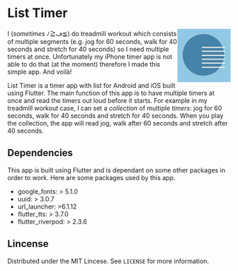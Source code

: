# List Timer

<img src='assets/images/logo.png' align='right' alt='List Timer logo' width='120' height='120'>

I (<i>sometimes</i> ﾉ≧ڡ≦) do treadmill workout which consists of multiple segments (e.g. jog for 60 seconds, walk for 40 seconds and stretch for 40 seconds) so I need multiple timers at once. Unfortunately my iPhone timer app is not able to do that (at the moment) therefore I made this simple app. And voilà!

List Timer is a timer app with list for Android and iOS built using Flutter. The main function of this app is to have multiple timers at once and read the timers out loud before it starts. For example in my treadmill workout case, I can set a <em>collection</em> of multiple <em>timers</em>: jog for 60 seconds, walk for 40 seconds and stretch for 40 seconds. When you play the collection, the app will read jog, walk after 60 seconds and stretch after 40 seconds.

## Dependencies

This app is built using Flutter and is dependant on some other packages in order to work. Here are some packages used by this app.

* google_fonts: > 5.1.0
* uuid: > 3.0.7
* url_launcher: >6.1.12
* flutter_tts: > 3.7.0
* flutter_riverpod: > 2.3.6

## Lincense

Distributed under the MIT Lincese. See `LICENSE` for more information.
